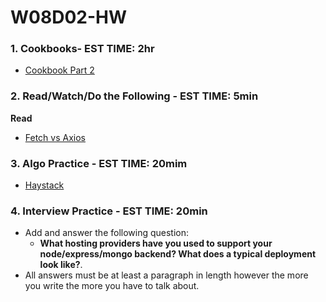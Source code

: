 # W08D02-HW

### 1. Cookbooks- EST TIME: 2hr
- [Cookbook Part 2](https://git.generalassemb.ly/SEIR-831/Cookbook-Part-2)

### 2. Read/Watch/Do the Following - EST TIME: 5min

**Read**

- [Fetch vs Axios](https://medium.com/@thejasonfile/fetch-vs-axios-js-for-making-http-requests-2b261cdd3af5)



### 3. Algo Practice - EST TIME: 20mim
- [Haystack](https://git.generalassemb.ly/SEIR-224/W08D02-HW/blob/master/Algo.md)


### 4.  Interview Practice - EST TIME: 20min

- Add and answer the following question: 
   - **What hosting providers have you used to support your node/express/mongo backend? What does a typical deployment look like?**.
- All answers must be at least a paragraph in length however the more you write the more you have to talk about.
